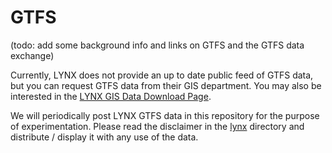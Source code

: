 # GTFS

(todo: add some background info and links on GTFS and the GTFS data exchange)

Currently, LYNX does not provide an up to date public feed of GTFS data, but you can request GTFS data from their GIS department. You may also be interested in the [LYNX GIS Data Download Page](http://www.golynx.com/lynxmap/DataDownload/index.htm).

We will periodically post LYNX GTFS data in this repository for the purpose of experimentation. Please read the disclaimer in the [lynx](lynx) directory and distribute / display it with any use of the data.